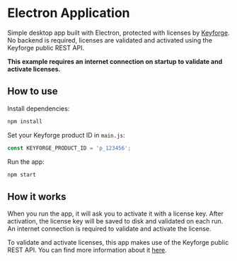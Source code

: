 # Electron Application

Simple desktop app built with Electron, protected with licenses by [Keyforge](https://keyforge.dev). No backend is required, licenses are validated and activated using the Keyforge public REST API.

**This example requires an internet connection on startup to validate and activate licenses.**

## How to use

Install dependencies:

```bash
npm install
```

Set your Keyforge product ID in `main.js`:

```js
const KEYFORGE_PRODUCT_ID = 'p_123456';
```

Run the app:

```bash
npm start
```

## How it works

When you run the app, it will ask you to activate it with a license key. After activation, the license key will be saved to disk and validated on each run. An internet connection is required to validate and activate the license.

To validate and activate licenses, this app makes use of the Keyforge public REST API. You can find more information about it [here](https://docs.keyforge.dev/api-reference/public-api).
